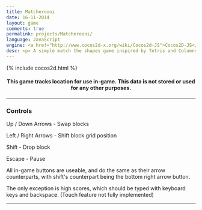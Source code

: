 ```yaml
---
title: Matcherooni
date: 16-11-2014
layout: game
comments: true
permalink: projects/Matcherooni/
language: JavaScript
engine: <a href="http://www.cocos2d-x.org/wiki/Cocos2d-JS">Cocos2D-JS</a>
desc: <p> A simple match the shapes game inspired by Tetris and Columns, made for a university project. Has the nice gimmick of having each block be comprised of popular Twitch emotes.Developed entirely in JavaScript using the Cocos2D HTML5 framework, this game is completely browser-based and a decent bit of fun.</p><p>Because it is browser based, I have set it up for all to play, right <a href="/projects/Matcherooni">here</a> on this website!</p>
---
```


{% include cocos2d.html %}
<h4 style="text-align:center;">This game tracks location for use in-game. This data is not stored or used for any other purposes.</h4>
<hr>
<h3>Controls</h3>
<p>Up / Down Arrows - Swap blocks</p>
<p>Left / Right Arrows - Shift block grid position</p>
<p>Shift - Drop block</p>
<p>Escape - Pause</p>
<p>All in-game buttons are useable, and do the same as their arrow counterparts, with shift's counterpart being the bottom right arrow button.<p>
<p>The only exception is high scores, which should be typed with keyboard keys and backspace. (Touch feature not fully implemented)</p>
<hr>